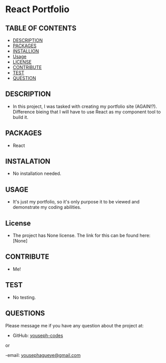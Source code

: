 # React Portfolio

    

## TABLE OF CONTENTS
  - [DESCRIPTION](#description)
  - [PACKAGES](#packages)
  - [INSTALLION](#installation)
  - [Usage](#usage)
  - [LICENSE](#license)
  - [CONTRIBUTE](#contribute)
  - [TEST](#test)
  - [QUESTION](#questions)

## DESCRIPTION
        
- In this project, I was tasked with creating my portfolio site (AGAIN!?). Difference bieing that I will have to use React as my component tool to build it.

## PACKAGES

- React


## INSTALATION
      
- No installation needed.

## USAGE

- It's just my portfolio, so it's only purpose it to be viewed and demonstrate my coding abilities.


## License
- The project has None license. The link for this can be found here: [None]

## CONTRIBUTE

- Me!

## TEST
      
- No testing.

## QUESTIONS

Please message me if you have any question about the project at:

- GitHub: [youseph-codes](https://github.com/youseph-codes)
        
or
        
-email: [yousephagueye@gmail.com](mailto:yousephagueye@gmail.com})